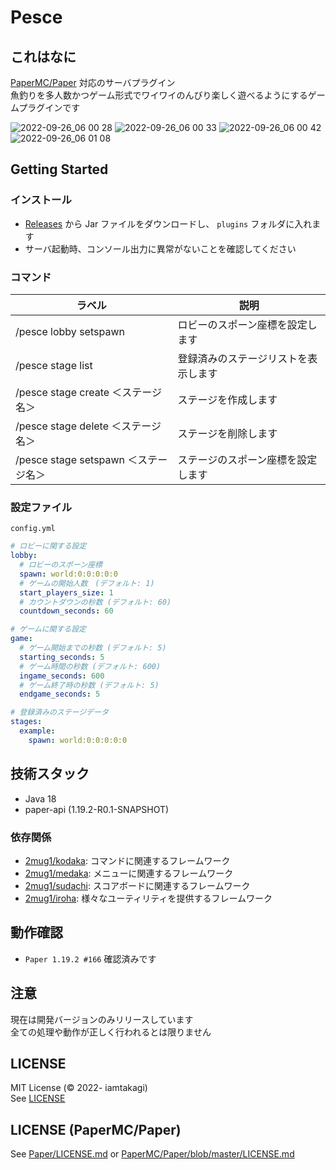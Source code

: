 # Pesce

## これはなに
[PaperMC/Paper](https://github.com/PaperMC/Paper) 対応のサーバプラグイン\
魚釣りを多人数かつゲーム形式でワイワイのんびり楽しく遊べるようにするゲームプラグインです

![2022-09-26_06 00 28](https://user-images.githubusercontent.com/46530214/192165770-782e9ad3-d48f-4cf2-8653-5364905a3a7a.png)
![2022-09-26_06 00 33](https://user-images.githubusercontent.com/46530214/192165776-d6737594-6d84-4411-af66-3f3d85853281.png)
![2022-09-26_06 00 42](https://user-images.githubusercontent.com/46530214/192165785-0cc99996-bc2a-4644-affb-e6ecd576ffef.png)
![2022-09-26_06 01 08](https://user-images.githubusercontent.com/46530214/192165745-d13d4afe-39e4-42a9-a931-b61028aba90b.png)

## Getting Started

### インストール
- [Releases](https://github.com/2mug1/Pesce/releases) から Jar ファイルをダウンロードし、 `plugins` フォルダに入れます
- サーバ起動時、コンソール出力に異常がないことを確認してください

### コマンド
| ラベル | 説明 |
| ---- | ---- |
| /pesce lobby setspawn | ロビーのスポーン座標を設定します |
| /pesce stage list | 登録済みのステージリストを表示します |
| /pesce stage create ＜ステージ名＞ | ステージを作成します |
| /pesce stage delete ＜ステージ名＞ | ステージを削除します |
| /pesce stage setspawn ＜ステージ名＞ | ステージのスポーン座標を設定します |

### 設定ファイル
`config.yml`
```yml
# ロビーに関する設定
lobby:
  # ロビーのスポーン座標
  spawn: world:0:0:0:0:0
  # ゲームの開始人数　(デフォルト: 1)
  start_players_size: 1
  # カウントダウンの秒数 (デフォルト: 60)
  countdown_seconds: 60

# ゲームに関する設定
game:
  # ゲーム開始までの秒数 (デフォルト: 5)
  starting_seconds: 5
  # ゲーム時間の秒数 (デフォルト: 600)
  ingame_seconds: 600
  # ゲーム終了時の秒数 (デフォルト: 5)
  endgame_seconds: 5

# 登録済みのステージデータ
stages:
  example:
    spawn: world:0:0:0:0:0
```

## 技術スタック
- Java 18
- paper-api (1.19.2-R0.1-SNAPSHOT)

### 依存関係
- [2mug1/kodaka](https://github.com/2mug1/kodaka): コマンドに関連するフレームワーク
- [2mug1/medaka](https://github.com/2mug1/medaka): メニューに関連するフレームワーク
- [2mug1/sudachi](https://github.com/2mug1/sudachi): スコアボードに関連するフレームワーク
- [2mug1/iroha](https://github.com/2mug1/iroha): 様々なユーティリティを提供するフレームワーク

## 動作確認
- `Paper 1.19.2 #166` 確認済みです

## 注意
現在は開発バージョンのみリリースしています\
全ての処理や動作が正しく行われるとは限りません

## LICENSE
MIT License (© 2022- iamtakagi)\
See [LICENSE](./LICENSE)

## LICENSE (PaperMC/Paper)
See [Paper/LICENSE.md](./Paper/LICENSE.md) or [PaperMC/Paper/blob/master/LICENSE.md](https://github.com/PaperMC/Paper/blob/master/LICENSE.md)
